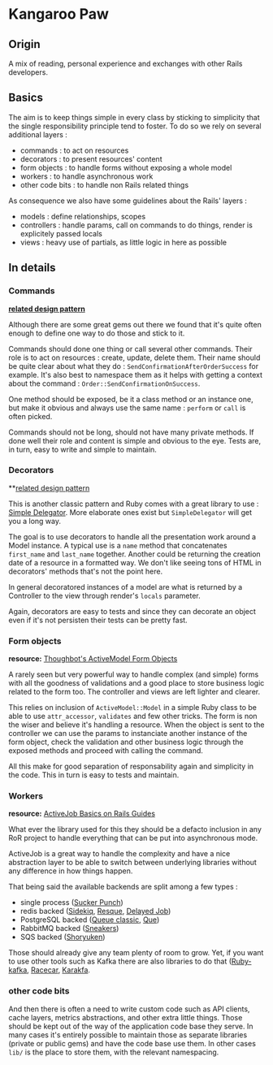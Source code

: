 # Kangaroo Paw

## Origin

A mix of reading, personal experience and exchanges with other Rails developers.

## Basics

The aim is to keep things simple in every class by sticking to simplicity that the single responsibility principle tend to foster. To do so we rely on several additional layers :

- commands : to act on resources
- decorators : to present resources' content
- form objects : to handle forms without exposing a whole model
- workers : to handle asynchronous work
- other code bits : to handle non Rails related things

As consequence we also have some guidelines about the Rails' layers :
- models : define relationships, scopes
- controllers : handle params, call on commands to do things, render is explicitely passed locals
- views : heavy use of partials, as little logic in here as possible

## In details

### Commands

**[related design pattern](https://refactoring.guru/design-patterns/command/ruby/example)**

Although there are some great gems out there we found that it's quite often enough to define one way to do those and stick to it.

Commands should done one thing or call several other commands. Their role is to act on resources : create, update, delete them. Their name should be quite clear about what they do : `SendConfirmationAfterOrderSuccess` for example. It's also best to namespace them as it helps with getting a context about the command : `Order::SendConfirmationOnSuccess`.

One method should be exposed, be it a class method or an instance one, but make it obvious and always use the same name : `perform` or `call` is often picked.

Commands should not be long, should not have many private methods. If done well their role and content is simple and obvious to the eye. Tests are, in turn, easy to write and simple to maintain.

### Decorators

**[related design pattern](https://refactoring.guru/design-patterns/decorator)

This is another classic pattern and Ruby comes with a great library to use : [Simple Delegator](https://ruby-doc.org/stdlib-2.5.1/libdoc/delegate/rdoc/SimpleDelegator.html). More elaborate ones exist but `SimpleDelegator` will get you a long way.

The goal is to use decorators to handle all the presentation work around a Model instance. A typical use is a `name` method that concatenates `first_name` and `last_name` together. Another could be returning the creation date of a resource in a formatted way. We don't like seeing tons of HTML in decorators' methods that's not the point here.

In general decoratored instances of a model are what is returned by a Controller to the view through render's `locals` parameter.

Again, decorators are easy to tests and since they can decorate an object even if it's not persisten their tests can be pretty fast.

### Form objects

**resource:** [Thoughbot's ActiveModel Form Objects](https://thoughtbot.com/blog/activemodel-form-objects)

A rarely seen but very powerful way to handle complex (and simple) forms with all the goodness of validations and a good place to store business logic related to the form too. The controller and views are left lighter and clearer.

This relies on inclusion of `ActiveModel::Model` in a simple Ruby class to be able to use `attr_accessor`, `validates` and few other tricks. The form is non the wiser and believe it's handling a resource. When the object is sent to the controller we can use the params to instanciate another instance of the form object, check the validation and other business logic through the exposed methods and proceed with calling the command.

All this make for good separation of responsability again and simplicity in the code. This in turn is easy to tests and maintain.

### Workers

**resource:** [ActiveJob Basics on Rails Guides](https://guides.rubyonrails.org/active_job_basics.html)

What ever the library used for this they should be a defacto inclusion in any RoR project to handle everything that can be put into asynchronous mode.

ActiveJob is a great way to handle the complexity and have a nice abstraction layer to be able to switch between underlying libraries without any difference in how things happen.

That being said the available backends are split among a few types :
- single process ([Sucker Punch](https://github.com/brandonhilkert/sucker_punch#active-job))
- redis backed ([Sidekiq](https://github.com/mperham/sidekiq/wiki/Active-Job), [Resque](https://github.com/resque/resque/wiki/ActiveJob), [Delayed Job](https://github.com/collectiveidea/delayed_job#active-job))
- PostgreSQL backed ([Queue classic](https://github.com/QueueClassic/queue_classic#active-job), [Que](https://github.com/que-rb/que#additional-rails-specific-setup))
- RabbitMQ backed ([Sneakers](https://github.com/jondot/sneakers/wiki/How-To:-Rails-Background-Jobs-with-ActiveJob))
- SQS backed ([Shoryuken](https://github.com/ruby-shoryuken/shoryuken/wiki/Rails-Integration-Active-Job))

Those should already give any team plenty of room to grow. Yet, if you want to use other tools such as Kafka there are also libraries to do that ([Ruby-kafka](https://github.com/zendesk/ruby-kafka), [Racecar](https://github.com/zendesk/racecar), [Karakfa](https://github.com/karafka/karafka).

### other code bits

And then there is often a need to write custom code such as API clients, cache layers, metrics abstractions, and other extra little things. Those should be kept out of the way of the application code base they serve. In many cases it's entirely possible to maintain those as separate libraries (private or public gems) and have the code base use them. In other cases `lib/` is the place to store them, with the relevant namespacing.


